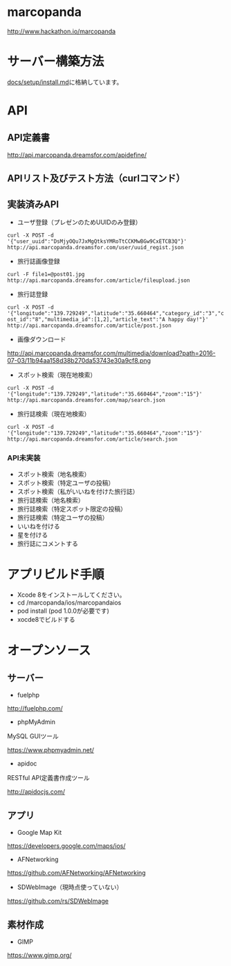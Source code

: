 # marcopanda
http://www.hackathon.io/marcopanda

# サーバー構築方法

[docs/setup/install.md](https://github.com/birdhxc/marcopanda/blob/master/docs/setup/install.md)に格納しています。

# API

## API定義書

http://api.marcopanda.dreamsfor.com/apidefine/

## APIリスト及びテスト方法（curlコマンド）

## 実装済みAPI

- ユーザ登録（プレゼンのためUUIDのみ登録）


`curl -X POST -d '{"user_uuid":"DsMjyOQu7JxMgQtksYMRoTtCCKMwBGw9CxETCB3Q"}' http://api.marcopanda.dreamsfor.com/user/uuid_regist.json`


- 旅行誌画像登録

`curl -F file1=@post01.jpg http://api.marcopanda.dreamsfor.com/article/fileupload.json`

- 旅行誌登録

`curl -X POST -d '{"longitude":"139.729249","latitude":"35.660464","category_id":"3","cost_id":"8","multimedia_id":[1,2],"article_text":"A happy day!"}' http://api.marcopanda.dreamsfor.com/article/post.json`

- 画像ダウンロード

http://api.marcopanda.dreamsfor.com/multimedia/download?path=2016-07-03/11b94aa158d38b270da53743e30a9cf8.png

- スポット検索（現在地検索）
 
`curl -X POST -d '{"longitude":"139.729249","latitude":"35.660464","zoom":"15"}' http://api.marcopanda.dreamsfor.com/map/search.json`

- 旅行誌検索（現在地検索）

`curl -X POST -d '{"longitude":"139.729249","latitude":"35.660464","zoom":"15"}' http://api.marcopanda.dreamsfor.com/article/search.json`

### API未実装

- スポット検索（地名検索）
- スポット検索（特定ユーザの投稿）
- スポット検索（私がいいねを付けた旅行誌）
- 旅行誌検索（地名検索）
- 旅行誌検索（特定スポット限定の投稿）
- 旅行誌検索（特定ユーザの投稿）
- いいねを付ける
- 星を付ける
- 旅行誌にコメントする

# アプリビルド手順

+ Xcode 8をインストールしてください。
+ cd /marcopanda/ios/marcopandaios
+ pod install (pod 1.0.0が必要です)
+ xocde8でビルドする

# オープンソース

## サーバー

- fuelphp

http://fuelphp.com/

- phpMyAdmin

MySQL GUIツール

https://www.phpmyadmin.net/

- apidoc

RESTful API定義書作成ツール

http://apidocjs.com/

## アプリ

- Google Map Kit

https://developers.google.com/maps/ios/

- AFNetworking

https://github.com/AFNetworking/AFNetworking

- SDWebImage（現時点使っていない）

https://github.com/rs/SDWebImage

## 素材作成

- GIMP

https://www.gimp.org/
